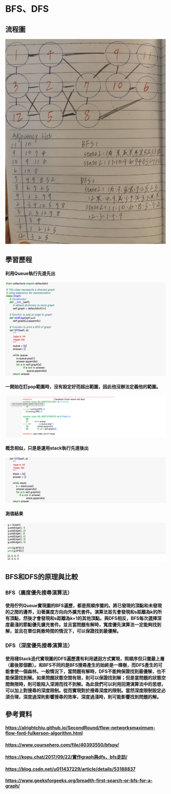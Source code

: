# BFS、DFS
## 流程圖
![](/image/S__82370562.jpg)
## 學習歷程
#### 利用Queue執行先進先出
![](/image/螢幕截圖%202019-12-20%2010.50.57.png)
#### 一開始在訂pop範圍時，沒有設定好而超出範圍，因此他沒辦法定義他的範圍。
![](/image/螢幕截圖%202019-12-20%2010.42.01.png)
#### 概念相似，只是是運用stack執行先進後出
![](/image/螢幕截圖%202019-12-20%2010.51.10.png)
#### 測值結果
![](/image/螢幕截圖%202019-12-20%2010.52.11.png)
## BFS和DFS的原理與比較
### BFS（廣度優先搜尋演算法）
#### 使用佇列Queue實現圖的BFS遍歷，都是照順序擺的。將已發現的頂點和未發現的之間的邊界，沿著廣度方向向外擴充套件。演算法首先會發現和s距離為k的所有頂點，然後才會發現和s距離為k+1的其他頂點。與DFS相反，BFS每次選擇深度最淺的節點優先擴充套件。並且當問題有解時，寬度優先演算法一定能夠找到解，並且在單位耗散時間的情況下，可以保證找到最優解。
### DFS（深度優先搜尋演算法）
#### 使用棧Stack迭代實現圖的DFS遍歷還有利用遞迴方式實現，照順序但只擺最上層（最後那個數）。和BFS不同的是BFS搜尋產生的始終是一棵樹，而DFS產生的可能會使一個森林。一般情況下，當問題有解時，DFS不能夠保證找到最優解，也不能保證找到解。如果問題狀態空間有限，則可以保證找到解；但是當問題的狀態空間無限時，則可能陷入深淵而找不到解。為此我們可以利用回溯演算法中的思想，可以加上對搜尋的深度限制。從而實現對於搜尋深度的限制。當然深度限制設定必須合理，深度過深則影響搜尋的效率，深度過淺時，則可能影響找到問題的解。
## 參考資料
#### https://alrightchiu.github.io/SecondRound/flow-networksmaximum-flow-ford-fulkerson-algorithm.html
#### https://www.coursehero.com/file/40393550/bfspy/
#### https://kopu.chat/2017/09/22/實作graph與dfs、bfs走訪/
#### https://blog.csdn.net/u011437229/article/details/53188837
#### https://www.geeksforgeeks.org/breadth-first-search-or-bfs-for-a-graph/
